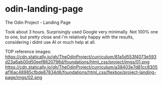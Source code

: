 # odin-landing-page
The Odin Project - Landing Page

Took about 3 hours. Surprisingly used Google very minimally. 
Not 100% one to one, but pretty close and i'm relatively happy with the results, considering i didnt use AI or much help at all.

TOP reference images:
https://cdn.statically.io/gh/TheOdinProject/curriculum/81a5d553f4073e593d23a6ab00d50eef8620796d/foundations/html_css/project/imgs/01.png
https://cdn.statically.io/gh/TheOdinProject/curriculum/a38403e7d81cc8305af16ac48985cfbde87834d6/foundations/html_css/flexbox/project-landing-page/imgs/02.png